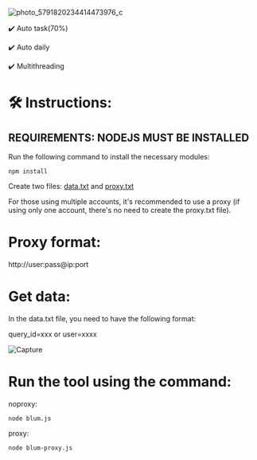 
![photo_5791820234414473976_c](https://github.com/user-attachments/assets/e23a8d54-36b0-4c74-973e-272cda5654c0)

✔️ Auto task(70%)

✔️ Auto daily

✔️ Multithreading

# 🛠️ Instructions:

## REQUIREMENTS: NODEJS MUST BE INSTALLED

Run the following command to install the necessary modules:

`npm install`

Create two files: [data.txt](data.txt) and [proxy.txt](proxy.txt)

For those using multiple accounts, it's recommended to use a proxy (if using only one account, there's no need to create the proxy.txt file).

# Proxy format:

http://user:pass@ip:port

# Get data:

In the data.txt file, you need to have the following format:

query_id=xxx or user=xxxx

![Capture](https://github.com/user-attachments/assets/6db0b3ed-86fe-4cf7-b9c3-9dde4c0f2efb)

# Run the tool using the command:

noproxy:

`node blum.js`

proxy:

`node blum-proxy.js`
